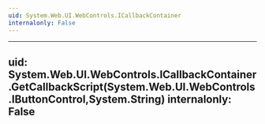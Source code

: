 ```yaml
---
uid: System.Web.UI.WebControls.ICallbackContainer
internalonly: False
---
```


---
uid: System.Web.UI.WebControls.ICallbackContainer.GetCallbackScript(System.Web.UI.WebControls.IButtonControl,System.String)
internalonly: False
---
